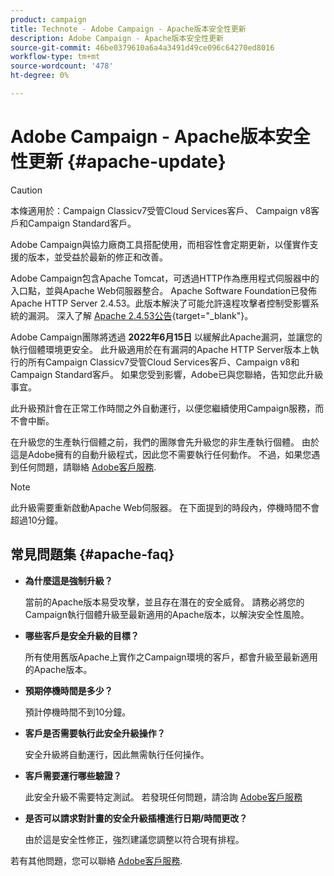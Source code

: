 ```yaml
---
product: campaign
title: Technote - Adobe Campaign - Apache版本安全性更新
description: Adobe Campaign - Apache版本安全性更新
source-git-commit: 46be0379610a6a4a3491d49ce096c64270ed8016
workflow-type: tm+mt
source-wordcount: '478'
ht-degree: 0%

---
```


# Adobe Campaign - Apache版本安全性更新 {#apache-update}

>[!CAUTION]
>本條適用於：Campaign Classicv7受管Cloud Services客戶、 Campaign v8客戶和Campaign Standard客戶。

Adobe Campaign與協力廠商工具搭配使用，而相容性會定期更新，以僅實作支援的版本，並受益於最新的修正和改善。

Adobe Campaign包含Apache Tomcat，可透過HTTP作為應用程式伺服器中的入口點，並與Apache Web伺服器整合。 Apache Software Foundation已發佈Apache HTTP Server 2.4.53。此版本解決了可能允許遠程攻擊者控制受影響系統的漏洞。 深入了解 [Apache 2.4.53公告](https://downloads.apache.org/httpd/Announcement2.4.html){target=&quot;_blank&quot;}。

Adobe Campaign團隊將透過 **2022年6月15日** 以緩解此Apache漏洞，並讓您的執行個體環境更安全。 此升級適用於在有漏洞的Apache HTTP Server版本上執行的所有Campaign Classicv7受管Cloud Services客戶、Campaign v8和Campaign Standard客戶。 如果您受到影響，Adobe已與您聯絡，告知您此升級事宜。

此升級預計會在正常工作時間之外自動運行，以便您繼續使用Campaign服務，而不會中斷。

在升級您的生產執行個體之前，我們的團隊會先升級您的非生產執行個體。 由於這是Adobe擁有的自動升級程式，因此您不需要執行任何動作。 不過，如果您遇到任何問題，請聯絡 [Adobe客戶服務](https://experienceleague.adobe.com/?support-solution=Campaign#support).


>[!NOTE]
>此升級需要重新啟動Apache Web伺服器。 在下面提到的時段內，停機時間不會超過10分鐘。

## 常見問題集 {#apache-faq}

* **為什麼這是強制升級？**

   當前的Apache版本易受攻擊，並且存在潛在的安全威脅。 請務必將您的Campaign執行個體升級至最新適用的Apache版本，以解決安全性風險。


* **哪些客戶是安全升級的目標？**

   所有使用舊版Apache上實作之Campaign環境的客戶，都會升級至最新適用的Apache版本。

* **預期停機時間是多少？**

   預計停機時間不到10分鐘。

* **客戶是否需要執行此安全升級操作？**

   安全升級將自動運行，因此無需執行任何操作。

* **客戶需要運行哪些驗證？**

   此安全升級不需要特定測試。 若發現任何問題，請洽詢 [Adobe客戶服務](https://experienceleague.adobe.com/?support-solution=Campaign#support)


* **是否可以請求對計畫的安全升級插槽進行日期/時間更改？**

   由於這是安全性修正，強烈建議您調整以符合現有排程。


若有其他問題，您可以聯絡 [Adobe客戶服務](https://experienceleague.adobe.com/?support-solution=Campaign#support).
